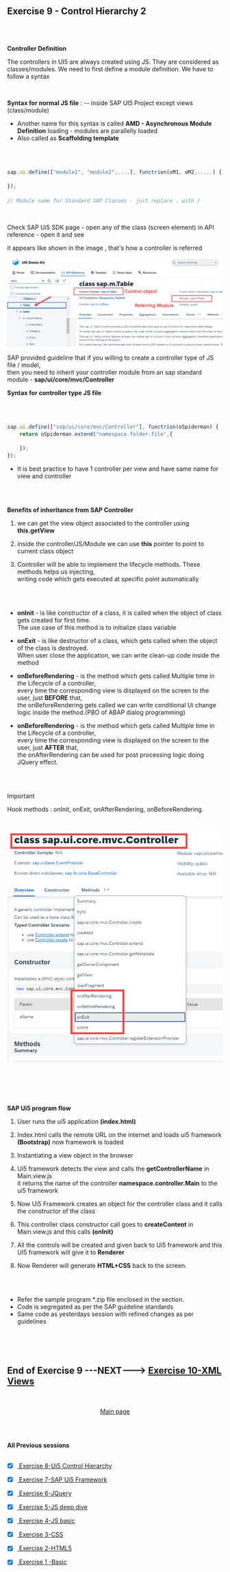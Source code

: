 ## Exercise 9 - Control Hierarchy 2

</br></br>

**Controller Definition**

The controllers in UI5 are always created using JS. They are considered as classes/modules. We need to first define a module definition.
We have to follow a syntax

</br>

**Syntax for normal JS file** : -- inside SAP UI5 Project except views (class/module)

- Another name for this syntax is called **AMD - Asynchronous Module Definition** loading - modules are parallelly loaded 
- Also called as **Scaffolding template**


</br>

```js

sap.ui.define(["module1", "module2",....], functrion(oM1, oM2,.....) {

});

// Module name for Standard SAP Classes - just replace . with /

```

</br>

Check SAP Ui5 SDK page - open any of the class (screen element) in API reference - open it and see 

it appears like shown in the image , that's how a controller is referred 

<img src="./files/ui5e9_1.png" >

</br>

SAP provided guideline that if you willing to create a controller type of JS file / model, 
</br> then you need to inherit your controller module from an sap standard module - **sap/ui/core/mvc/Controller**
</br>

**Syntax for controller type JS file**

</br>

```js

sap.ui.define(["sap/ui/core/mvc/Controller"], functrion(oSpiderman) {
    return oSpiderman.extend("namespace.folder.file",{

    });
});

```

- It is best practice to have 1 controller per view and have same name for view and controller


</br></br>


**Benefits of inheritance from SAP Controller**

1. we can get the view object associated to the controller using **this.getView**

2. inside the controller/JS/Module we can use **this** pointer to point to current class object

3. Controller will be able to implement the lifecycle methods. These methods helps us injecting, 
</br> writing code which gets executed at specific point automatically

</br></br>

  - **onInit** - is like constructor of a class, it is called when the object of class gets created for first time. 
  </br> The use case of this method is to initialize class variable

  - **onExit** - is like destructor of a class, which gets called when the object of the class is destroyed. 
  </br> When user close the application, we can write clean-up code inside the method

  - **onBeforeRendering** - is the method which gets called Multiple time in the Lifecycle of a controller, 
  </br> every time the corresponding view is displayed on the screen to the user, just **BEFORE** that,
  </br> the onBeforeRendering gets called we can write conditional Ui change logic inside the method.(PBO of ABAP dialog programming)

   - **onBeforeRendering** - is the method which gets called Multiple time in the Lifecycle of a controller, 
  </br> every time the corresponding view is displayed on the screen to the user, just **AFTER** that,
  </br> the onAfterRendering can be used for post processing logic doing JQuery effect.

</br></br>  

> [!IMPORTANT]
> Hook methods : onInit, onExit, onAfterRendering, onBeforeRendering.

</br></br>
<img src="./files/ui5e9_2.png" >

</br></br>
</br></br>

**SAP Ui5 program flow**

1. User runs the ui5 application **(index.html)**

2. Index.html calls the remote URL on the internet and loads ui5 framework **(Bootstrap)** now framework is loaded

3. Instantiating a view object in the browser 

4. Ui5 framework detects the view and calls the **getControllerName** in Main.view.js 
</br> it returns the name of the controller **namespace.controller.Main** to the ui5 framework 

5. Now Ui5 Framework creates an object for the controller class and it calls the constructor of the class

6. This controller class constructor call goes to **createContent** in Main.view.js and this calls **(onInit)**

7. All the controls will be created and given back to Ui5 framework and this UI5 framework will give it to **Renderer**

8. Now Renderer will generate **HTML+CSS** back to the screen.

</br></br>

<!-- > [!IMPORTANT]
> Constructor is a method, A method which gets called when the class object gets created for the first time. -->

- Refer the sample program *.zip file enclosed in the section.
- Code is segregated as per the SAP guideline standards
- Same code as yesterdays session with refined changes as per guidelines 



</br>
</br></br>

## End of Exercise 9 ---NEXT---> <a href="https://github.com/Octavius-Dante/Arthelais/tree/main/ex_10"> Exercise 10-XML Views </a>
</br>
<p align="center"> <a href="https://github.com/Octavius-Dante/Arthelais/tree/main"> Main page </a> </p>


</br></br>

**All Previous sessions**
</br></br>
<!-- 
- [x] <a href="https://github.com/Octavius-Dante/Arthelais/tree/main/ex_37"> Exercise 37-Deploy app to launchpad</a>
- [x] <a href="https://github.com/Octavius-Dante/Arthelais/tree/main/ex_36"> Exercise 36-WebIde and Git integration</a>
- [x] <a href="https://github.com/Octavius-Dante/Arthelais/tree/main/ex_35"> Exercise 35-POST, GET and DELETE from Fiori</a>
- [x] <a href="https://github.com/Octavius-Dante/Arthelais/tree/main/ex_34"> Exercise 34-GET and Connect</a>
- [x] <a href="https://github.com/Octavius-Dante/Arthelais/tree/main/ex_33"> Exercise 33-Fiori Project Connect Odata</a>
- [x] <a href="https://github.com/Octavius-Dante/Arthelais/tree/main/ex_32"> Exercise 32-Connectivity</a>
- [x] <a href="https://github.com/Octavius-Dante/Arthelais/tree/main/ex_31"> Exercise 31-Function Import and Images</a>
- [x] <a href="https://github.com/Octavius-Dante/Arthelais/tree/main/ex_30"> Exercise 30-implementing CRUD</a>
- [x] <a href="https://github.com/Octavius-Dante/Arthelais/tree/main/ex_29"> Exercise 29-Implementing GET</a>
- [x] <a href="https://github.com/Octavius-Dante/Arthelais/tree/main/ex_28"> Exercise 28-Create A Gateway Project</a>
- [x] <a href="https://github.com/Octavius-Dante/Arthelais/tree/main/ex_27"> Exercise 27-Odata GET</a>
- [x] <a href="https://github.com/Octavius-Dante/Arthelais/tree/main/ex_26"> Exercise 26-Fiori Deployments</a>
- [x] <a href="https://github.com/Octavius-Dante/Arthelais/tree/main/ex_25"> Exercise 25-Fragments Deep dive</a>
- [x] <a href="https://github.com/Octavius-Dante/Arthelais/tree/main/ex_24"> Exercise 24-Fragments</a>
- [x] <a href="https://github.com/Octavius-Dante/Arthelais/tree/main/ex_23"> Exercise 23-Icon Tab bar</a>
- [x] <a href="https://github.com/Octavius-Dante/Arthelais/tree/main/ex_22"> Exercise 22-Route matched Handlers</a>
- [x] <a href="https://github.com/Octavius-Dante/Arthelais/tree/main/ex_21"> Exercise 21-Router Basics</a>
- [x] <a href="https://github.com/Octavius-Dante/Arthelais/tree/main/ex_20"> Exercise 20-Filters on List mode</a>
- [x] <a href="https://github.com/Octavius-Dante/Arthelais/tree/main/ex_19"> Exercise 19-Manifest JSON</a>
- [x] <a href="https://github.com/Octavius-Dante/Arthelais/tree/main/ex_18"> Exercise 18-List Control</a>
- [x] <a href="https://github.com/Octavius-Dante/Arthelais/tree/main/ex_17"> Exercise 17-Fiori Lite app</a>
- [x] <a href="https://github.com/Octavius-Dante/Arthelais/tree/main/ex_16"> Exercise 16-Formatters </a>
- [x] <a href="https://github.com/Octavius-Dante/Arthelais/tree/main/ex_15"> Exercise 15-Element Binding</a>
- [x] <a href="https://github.com/Octavius-Dante/Arthelais/tree/main/ex_14"> Exercise 14-Table control</a>
- [x] <a href="https://github.com/Octavius-Dante/Arthelais/tree/main/ex_13"> Exercise 13-Expression Binding XML Model</a>
- [x] <a href="https://github.com/Octavius-Dante/Arthelais/tree/main/ex_12"> Exercise 12-Json Model Property Binding</a>
- [x] <a href="https://github.com/Octavius-Dante/Arthelais/tree/main/ex_11"> Exercise 11-Model Basics </a>
- [x] <a href="https://github.com/Octavius-Dante/Arthelais/tree/main/ex_10"> Exercise 10-XML Views </a>
- [x] <a href="https://github.com/Octavius-Dante/Arthelais/tree/main/ex_9"> Exercise 9-Control Hierarchy 2</a> -->
- [x] <a href="https://github.com/Octavius-Dante/Arthelais/tree/main/ex_8"> Exercise 8-Ui5 Control Hierarchy </a>
- [x] <a href="https://github.com/Octavius-Dante/Arthelais/tree/main/ex_7"> Exercise 7-SAP Ui5 Framework </a>
- [x] <a href="https://github.com/Octavius-Dante/Arthelais/tree/main/ex_6"> Exercise 6-JQuery </a>
- [x] <a href="https://github.com/Octavius-Dante/Arthelais/tree/main/ex_5"> Exercise 5-JS deep dive </a>
- [x] <a href="https://github.com/Octavius-Dante/Arthelais/tree/main/ex_4"> Exercise 4-JS basic </a>
- [x] <a href="https://github.com/Octavius-Dante/Arthelais/tree/main/ex_3"> Exercise 3-CSS </a>
- [x] <a href="https://github.com/Octavius-Dante/Arthelais/tree/main/ex_2"> Exercise 2-HTML5</a>
- [x] <a href="https://github.com/Octavius-Dante/Arthelais/tree/main/ex_1"> Exercise 1 -Basic </a>


<!--

<details>
<summary> <b> ALL CODE CHANGES - TODAY SESSION </b> </summary>
</br>
</br>

</br>
</br>
<img src="./files/capmd12-96a.png" >
</br>
</br>
</details>

-->